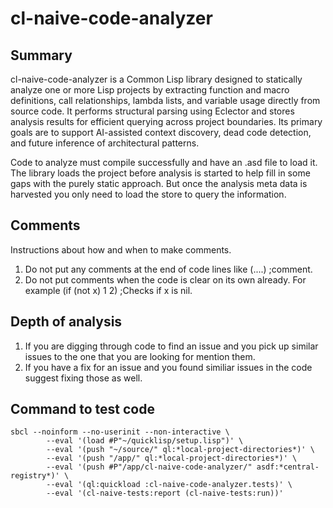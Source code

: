# cl-naive-code-analyzer

## Summary
cl-naive-code-analyzer is a Common Lisp library designed to statically
analyze one or more Lisp projects by extracting function and macro
definitions, call relationships, lambda lists, and variable usage
directly from source code. It performs structural parsing using
Eclector and stores analysis results for efficient querying across
project boundaries. Its primary goals are to support AI-assisted
context discovery, dead code detection, and future inference of
architectural patterns.

Code to analyze must compile successfully and have an .asd file to
load it. The library loads the project before analysis is started to
help fill in some gaps with the purely static approach. But once the
analysis meta data is harvested you only need to load the store to
query the information.

## Comments

Instructions about how and when to make comments.

1. Do not put any comments at the end of code lines like (....) ;comment. 
2. Do not put comments when the code is clear on its own already. For example (if (not x) 1 2) ;Checks if x is nil.

## Depth of analysis

1. If you are digging through code to find an issue and you pick up similar issues to the one that you are looking for mention them.
2. If you have a fix for an issue and you found similiar issues in the code suggest fixing those as well.

## Command to test code
```
sbcl --noinform --no-userinit --non-interactive \
		--eval '(load #P"~/quicklisp/setup.lisp")' \
		--eval '(push "~/source/" ql:*local-project-directories*)' \
		--eval '(push "/app/" ql:*local-project-directories*)' \
		--eval '(push #P"/app/cl-naive-code-analyzer/" asdf:*central-registry*)' \
		--eval '(ql:quickload :cl-naive-code-analyzer.tests)' \
		--eval '(cl-naive-tests:report (cl-naive-tests:run))' 	
```
